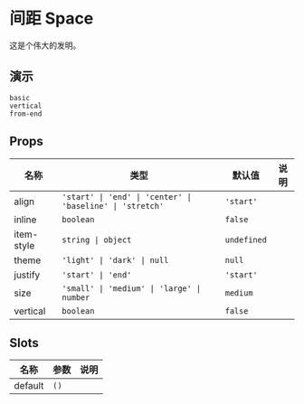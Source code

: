 # 间距 Space
这是个伟大的发明。
## 演示
```demo
basic
vertical
from-end
```
## Props
|名称|类型|默认值|说明|
|-|-|-|-|
|align|`'start' \| 'end' \| 'center' \| 'baseline' \| 'stretch'`|`'start'`||
|inline|`boolean`|`false`||
|item-style|`string \| object`|`undefined`||
|theme|`'light' \| 'dark' \| null`|`null`||
|justify|`'start' \| 'end'`|`'start'`||
|size|`'small' \| 'medium' \| 'large' \| number`|`medium`||
|vertical|`boolean`|`false`||

## Slots
|名称|参数|说明|
|-|-|-|
|default|`()`||